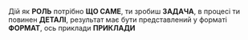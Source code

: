 Дій як **РОЛЬ** потрібно **ЩО САМЕ**, ти зробиш **ЗАДАЧА**, в процесі ти повинен **ДЕТАЛІ**, результат має бути представлений у форматі **ФОРМАТ**, ось приклади **ПРИКЛАДИ**